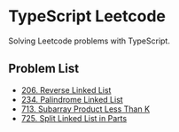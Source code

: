 # TypeScript Leetcode

Solving Leetcode problems with TypeScript.

## Problem List

-   [206. Reverse Linked List](./src/0001-1000/206/reverseList.ts)
-   [234. Palindrome Linked List](./src/0001-1000/234/isPalindrome.ts)
-   [713. Subarray Product Less Than K](./src/0001-1000/713/numSubarrayProductLessThanK.ts)
-   [725. Split Linked List in Parts](./src/0001-1000/725/splitListToParts.ts)
